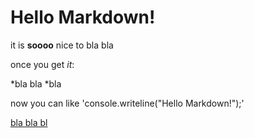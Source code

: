 # Hello Markdown!

it is **soooo** nice to bla bla

once you get *it*:

*bla bla
*bla

now you can like 'console.writeline("Hello Markdown!");'

[bla bla bl](http://www.google.com)
